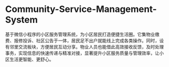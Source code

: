 # Community-Service-Management-System
基于微信小程序的小区服务管理系统，为小区居民打造便捷生活圈。它集物业缴费、报修投诉、社区公告于一体，居民足不出户就能线上完成各类操作。同时，设有邻里交流板块，方便居民互动分享。物业人员也能借此高效接收反馈，及时处理事务，实现信息的快速传递与精准对接，显著提升小区服务质量与管理效率，让小区生活更智能、更舒心。 
